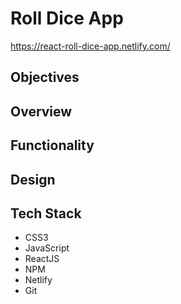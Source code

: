 # Roll Dice App

https://react-roll-dice-app.netlify.com/

## Objectives

## Overview

## Functionality

## Design

## Tech Stack
- CSS3
- JavaScript
- ReactJS
- NPM
- Netlify
- Git

